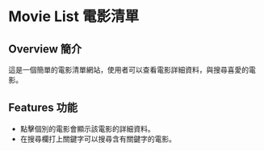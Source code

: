 # Movie List 電影清單

## Overview 簡介
這是一個簡單的電影清單網站，使用者可以查看電影詳細資料，與搜尋喜愛的電影。

## Features 功能
- 點擊個別的電影會顯示該電影的詳細資料。
- 在搜尋欄打上關鍵字可以搜尋含有關鍵字的電影。
